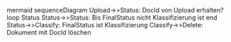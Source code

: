  mermaid
sequenceDiagram
  Upload->>Status: DocId von Upload erhalten?
  loop Status
      Status->>Status: Bis FinalStatus nicht Klassifizierung ist
  end
  Status->>Classify: FinalStatus ist Klassifizierung
	Classify->>Delete: Dokument mit DocId löschen

